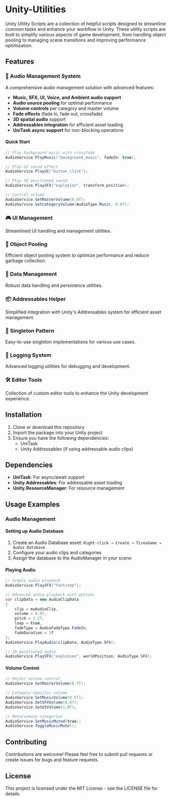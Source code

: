 # Unity-Utilities

Unity Utility Scripts are a collection of helpful scripts designed to streamline common tasks and enhance your workflow in Unity. These utility scripts are built to simplify various aspects of game development, from handling object pooling to managing scene transitions and improving performance optimization.

## Features

### 🎵 Audio Management System
A comprehensive audio management solution with advanced features:
- **Music, SFX, UI, Voice, and Ambient audio support**
- **Audio source pooling** for optimal performance
- **Volume controls** per category and master volume
- **Fade effects** (fade in, fade out, crossfade)
- **3D spatial audio** support
- **Addressables integration** for efficient asset loading
- **UniTask async support** for non-blocking operations

#### Quick Start
```csharp
// Play background music with crossfade
AudioService.PlayMusic("background_music", fadeIn: true);

// Play UI sound effect
AudioService.PlayUI("button_click");

// Play 3D positioned sound
AudioService.PlaySFX("explosion", transform.position);

// Control volume
AudioService.SetMasterVolume(0.8f);
AudioService.SetCategoryVolume(AudioType.Music, 0.6f);
```

### 🎮 UI Management
Streamlined UI handling and management utilities.

### 🔄 Object Pooling
Efficient object pooling system to optimize performance and reduce garbage collection.

### 💾 Data Management
Robust data handling and persistence utilities.

### 📦 Addressables Helper
Simplified integration with Unity's Addressables system for efficient asset management.

### 🎯 Singleton Pattern
Easy-to-use singleton implementations for various use cases.

### 📝 Logging System
Advanced logging utilities for debugging and development.

### 🛠️ Editor Tools
Collection of custom editor tools to enhance the Unity development experience.

## Installation

1. Clone or download this repository
2. Import the package into your Unity project
3. Ensure you have the following dependencies:
   - UniTask
   - Unity Addressables (if using addressable audio clips)

## Dependencies

- **UniTask**: For async/await support
- **Unity.Addressables**: For addressable asset loading
- **Unity.ResourceManager**: For resource management

## Usage Examples

### Audio Management

#### Setting up Audio Database
1. Create an Audio Database asset: `Right-click → Create → TirexGame → Audio Database`
2. Configure your audio clips and categories
3. Assign the database to the AudioManager in your scene

#### Playing Audio
```csharp
// Simple audio playback
AudioService.PlaySFX("footstep");

// Advanced audio playback with options
var clipData = new AudioClipData
{
    clip = myAudioClip,
    volume = 0.8f,
    pitch = 1.2f,
    loop = true,
    fadeType = AudioFadeType.FadeIn,
    fadeDuration = 2f
};
AudioService.PlayAudio(clipData, AudioType.SFX);

// 3D positioned audio
AudioService.PlaySFX("explosion", worldPosition, AudioType.SFX);
```

#### Volume Control
```csharp
// Master volume control
AudioService.SetMasterVolume(0.7f);

// Category-specific volume
AudioService.SetMusicVolume(0.5f);
AudioService.SetSFXVolume(0.8f);
AudioService.SetUIVolume(1.0f);

// Mute/unmute categories
AudioService.SetMusicMuted(true);
AudioService.ToggleMusicMute();
```

## Contributing

Contributions are welcome! Please feel free to submit pull requests or create issues for bugs and feature requests.

## License

This project is licensed under the MIT License - see the LICENSE file for details.
